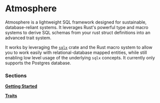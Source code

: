 # Atmosphere

Atmosphere is a lightweight SQL framework designed for sustainable,
database-reliant systems. It leverages Rust's powerful type and macro systems
to derive SQL schemas from your rust struct definitions into an advanced trait
system.

It works by leveraging the [`sqlx`][] crate and the Rust macro system to allow
you to work easily with relational-database mapped entities, while still
enabling low level usage of the underlying `sqlx` concepts. It currently
only supports the Postgres database.

### Sections

**[Getting Started](getting-started/index.md)**

**[Traits](traits/index.md)**

[GitHub]: https://github.com/mara-schulke/atmosphere/tree/main
[`sqlx`]: https://github.com/launchbadge/sqlx

